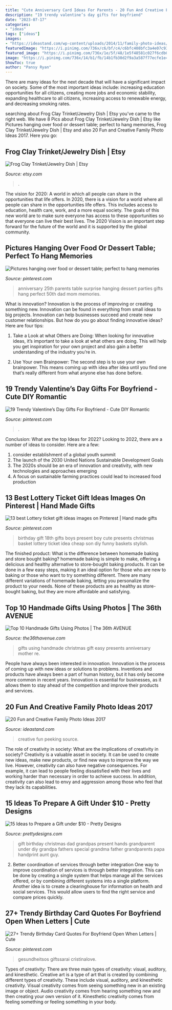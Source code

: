 ```yaml
---
title: "Cute Anniversary Card Ideas For Parents - 20 Fun And Creative Family Photo Ideas 2017"
description: "19 trendy valentine’s day gifts for boyfriend"
date: "2023-07-17"
categories:
- "ideas"
tags: ["ideas"]
images:
- "https://ideastand.com/wp-content/uploads/2014/11/family-photo-ideas/5-fun-creative-family-photo-ideas.jpg"
featuredImage: "https://i.pinimg.com/736x/c6/bf/c4/c6bfc408bfc3a4e07c932efcda6b2970.jpg"
featured_image: "https://i.pinimg.com/736x/1e/5f/48/1e5f48581c027f6cdb036da6689dd3eb--anniversary-surprise-anniversary-parties.jpg"
image: "https://i.pinimg.com/736x/14/b1/fb/14b1fb30d2f9a3a587f77ecfe1e43b4f--gifts-for--year-old-boy-boy-gifts.jpg"
ShowToc: true
author: "Pansy Ryan"
---
```



There are many ideas for the next decade that will have a significant impact on society. Some of the most important ideas include: increasing education opportunities for all citizens, creating more jobs and economic stability, expanding healthcare to all citizens, increasing access to renewable energy, and decreasing smoking rates.

	

		
searching about Frog Clay Trinket/Jewelry Dish | Etsy you've came to the right web. We have 8 Pics about Frog Clay Trinket/Jewelry Dish | Etsy like Pictures hanging over food or dessert table; perfect to hang memories, Frog Clay Trinket/Jewelry Dish | Etsy and also 20 Fun and Creative Family Photo Ideas 2017. Here you go:
		
    
## Frog Clay Trinket/Jewelry Dish | Etsy

<img loading=lazy src="https://i.etsystatic.com/18275353/r/il/134970/3224006281/il_fullxfull.3224006281_agxw.jpg" onerror="this.onerror=null;this.src='https://tse4.mm.bing.net/th?id=OIP.tHbrNueu3pkXYLrDNSFt8QHaJ4&amp;pid=15.1';" alt="Frog Clay Trinket/Jewelry Dish | Etsy">

_Source: etsy.com_

>. 

	

The vision for 2020: A world in which all people can share in the opportunities that life offers.
In 2020, there is a vision for a world where all people can share in the opportunities life offers. This includes access to education, health care, work, and a more equal society. The goals of this new world are to make sure everyone has access to these opportunities so that everyone can live their best lives. The 2020 Vision is an important step forward for the future of the world and it is supported by the global community.

    
## Pictures Hanging Over Food Or Dessert Table; Perfect To Hang Memories

<img loading=lazy src="https://i.pinimg.com/736x/1e/5f/48/1e5f48581c027f6cdb036da6689dd3eb--anniversary-surprise-anniversary-parties.jpg" onerror="this.onerror=null;this.src='https://tse3.mm.bing.net/th?id=OIP.OImhrt_lHGa_9SaYo72OPwHaJ3&amp;pid=15.1';" alt="Pictures hanging over food or dessert table; perfect to hang memories">

_Source: pinterest.com_

>anniversary 25th parents table surprise hanging dessert parties gifts hang perfect 50th dad mom memories. 

	

What is innovation?
Innovation is the process of improving or creating something new. Innovation can be found in everything from small ideas to big projects. Innovation can help businesses succeed and create new customer relationships. But how do you go about finding innovative ideas? Here are four tips:
1. Take a Look at what Others are Doing: When looking for innovative ideas, it’s important to take a look at what others are doing. This will help you get inspiration for your own project and also gain a better understanding of the industry you’re in.

2. Use Your own Brainpower: The second step is to use your own brainpower. This means coming up with idea after idea until you find one that’s really different from what anyone else has done before.


    
## 19 Trendy Valentine’s Day Gifts For Boyfriend - Cute DIY Romantic

<img loading=lazy src="https://i.pinimg.com/736x/d5/5f/c8/d55fc86da0cdf3bbed18c473fac4afa0.jpg" onerror="this.onerror=null;this.src='https://tse4.mm.bing.net/th?id=OIP.gAKzfkY2YMAl9UcvYaZvwQHaJ4&amp;pid=15.1';" alt="19 Trendy Valentine’s Day Gifts For Boyfriend - Cute DIY Romantic">

_Source: pinterest.com_

>. 

	

Conclusion: What are the top Ideas for 2022?
Looking to 2022, there are a number of ideas to consider. Here are a few: 
1. consider establishment of a global youth summit 
2. The launch of the 2030 United Nations Sustainable Development Goals 
3. The 2020s should be an era of innovation and creativity, with new technologies and approaches emerging 
4. A focus on sustainable farming practices could lead to increased food production 

    
## 13 Best Lottery Ticket Gift Ideas Images On Pinterest | Hand Made Gifts

<img loading=lazy src="https://i.pinimg.com/736x/14/b1/fb/14b1fb30d2f9a3a587f77ecfe1e43b4f--gifts-for--year-old-boy-boy-gifts.jpg" onerror="this.onerror=null;this.src='https://tse2.mm.bing.net/th?id=OIP.nput1QVnWfCpZQPSNxv9JQHaJ4&amp;pid=15.1';" alt="13 best Lottery ticket gift ideas images on Pinterest | Hand made gifts">

_Source: pinterest.com_

>birthday gift 18th gifts boys present boy cute presents christmas basket lottery ticket idea cheap son diy funny baskets stylish. 

	

The finished product: What is the difference between homemade baking and store bought baking?
homemade baking is simple to make, offering a delicious and healthy alternative to store-bought baking products. It can be done in a few easy steps, making it an ideal option for those who are new to baking or those who want to try something different. There are many different variations of homemade baking, letting you personalize the product to your needs. None of these products are as healthy as store-bought baking, but they are more affordable and satisfying.

    
## Top 10 Handmade Gifts Using Photos | The 36th AVENUE

<img loading=lazy src="https://www.the36thavenue.com/wp-content/uploads/2015/11/clock4.jpg" onerror="this.onerror=null;this.src='https://tse2.mm.bing.net/th?id=OIP.stVT5IQAIPJC0Avq3vEKyQHaLH&amp;pid=15.1';" alt="Top 10 Handmade Gifts Using Photos | The 36th AVENUE">

_Source: the36thavenue.com_

>gifts using handmade christmas gift easy presents anniversary mother re. 

	

People have always been interested in innovation. Innovation is the process of coming up with new ideas or solutions to problems. Inventions and products have always been a part of human history, but it has only become more common in recent years. Innovation is essential for businesses, as it allows them to stay ahead of the competition and improve their products and services.

    
## 20 Fun And Creative Family Photo Ideas 2017

<img loading=lazy src="https://ideastand.com/wp-content/uploads/2014/11/family-photo-ideas/5-fun-creative-family-photo-ideas.jpg" onerror="this.onerror=null;this.src='https://tse1.mm.bing.net/th?id=OIP.C-PIaogkG2P7Djeb1pstxgHaLH&amp;pid=15.1';" alt="20 Fun and Creative Family Photo Ideas 2017">

_Source: ideastand.com_

>creative fun peeking source. 

	

The role of creativity in society: What are the implications of creativity in society?
Creativity is a valuable asset in society. It can be used to create new ideas, make new products, or find new ways to improve the way we live. However, creativity can also have negative consequences. For example, it can lead to people feeling dissatisfied with their lives and working harder than necessary in order to achieve success. In addition, creativity can also lead to envy and aggression among those who feel that they lack its capabilities.

    
## 15 Ideas To Prepare A Gift Under $10 - Pretty Designs

<img loading=lazy src="http://www.prettydesigns.com/wp-content/uploads/2015/10/Birthday-or-Christmas-Gift.jpg" onerror="this.onerror=null;this.src='https://tse4.mm.bing.net/th?id=OIP.2lzd3wUnSLp1iuF0BC9-NwHaJ3&amp;pid=15.1';" alt="15 Ideas to Prepare a Gift under $10 - Pretty Designs">

_Source: prettydesigns.com_

>gift birthday christmas dad grandpas present hands grandparent under diy grandpa fathers special grandma father grandparents papa handprint aunt guy. 

	

2) Better coordination of services through better integration
One way to improve coordination of services is through better integration. This can be done by creating a single system that helps manage all the services offered, or by combining different systems into a single platform. Another idea is to create a clearinghouse for information on health and social services. This would allow users to find the right service and compare prices quickly.

    
## 27+ Trendy Birthday Card Quotes For Boyfriend Open When Letters | Cute

<img loading=lazy src="https://i.pinimg.com/736x/c6/bf/c4/c6bfc408bfc3a4e07c932efcda6b2970.jpg" onerror="this.onerror=null;this.src='https://tse1.mm.bing.net/th?id=OIP.WgV3cjtJL_gixUaIfbBMHAAAAA&amp;pid=15.1';" alt="27+ Trendy Birthday Card Quotes For Boyfriend Open When Letters | Cute">

_Source: pinterest.com_

>gesundheitsos giftssarai cristinalove. 

	

Types of creativity: There are three main types of creativity: visual, auditory, and kinesthetic.
Creative art is a type of art that is created by combining different types of creativity. These include visual, auditory, and kinesthetic creativity. Visual creativity comes from seeing something new in an existing image or object. Audio creativity comes from hearing something new and then creating your own version of it. Kinesthetic creativity comes from feeling something or feeling something in your body.

